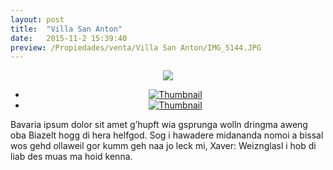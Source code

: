 ```yaml
---
layout: post
title:  "Villa San Anton"
date:   2015-11-2 15:39:40
preview: /Propiedades/venta/Villa San Anton/IMG_5144.JPG
---
```


<center>
	<div class="mainImg">
		<img src="/Edweb/Propiedades/venta/Villa San Anton/IMG_5144.JPG" class="custom">
	</div>
	<!--aqui comienza las fotos pequeñas -->
	<ul class="thumbnails">
	  <li>
	    <a href="/Edweb/Propiedades/venta/Villa San Anton/IMG_5144.JPG">
	      <img class="tumbnails" src="Edweb/Propiedades/venta/Villa San Anton/IMG_5144.JPG" alt="Thumbnail">
	    </a>
	  </li>
	  <li>
	    <a href="/Edweb/Propiedades/venta/Villa San Anton/IMG_5145.JPG">
	      <img class="tumbnails" src="/Edweb/Propiedades/venta/Villa San Anton/IMG_5145.JPG" alt="Thumbnail">
	    </a>
	  </li>
	</ul>
	<script src="https://ajax.googleapis.com/ajax/libs/jquery/1.9.1/jquery.min.js"></script>
	<script type="text/javascript" src="/js/jquery.simpleGal.js"></script>
	<script>
		$(document).ready(function () {
			$('.thumbnails').simpleGal({
				mainImage: '.custom'
			});
		});
	</script>
</center>

Bavaria ipsum dolor sit amet g’hupft wia gsprunga wolln dringma aweng oba Biazelt hogg di hera helfgod. Sog i hawadere midananda nomoi a bissal wos gehd ollaweil gor kumm geh naa jo leck mi, Xaver: Weiznglasl i hob di liab des muas ma hoid kenna.
